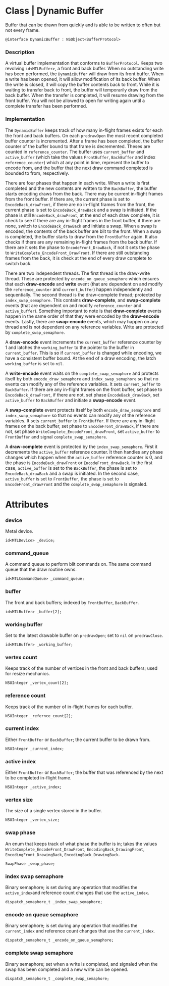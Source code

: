 # **Class** | Dynamic Buffer
Buffer that can be drawn from quickly and is able to be written to often but not every frame.
```
@interface DynamicBuffer : NSObject<BufferProtocol>
```

### Description
A virtual buffer implementation that conforms to `BufferProtocol`. Keeps two revolving `id<MTLBuffer>`, a front and back buffer. When no outstanding write has been performed, the `DynamicBuffer` will draw from its front buffer. When a write has been opened, it will allow modification of its back buffer. When the write is closed, it will copy the buffer contents back to front. While it is waiting to transfer back to front, the buffer will temporarily draw from the back buffer. When the transfer is completed, it will resume drawing from the front buffer. You will not be allowed to open for writing again until a complete transfer has been performed.

### Implementation
The `DynamicBuffer` keeps track of how many in-flight frames exists for each the front and back buffers. On each `predrawOpen` the most recent completed buffer counter is incremented. After a frame has been completed, the buffer counter of the buffer bound to that frame is decremented. Theses are counted in `reference_counter`. The buffer uses `current_buffer` and `active_buffer` (which take the values `FrontBuffer`, `BackBuffer` and index `reference_counter`) which at any point in time, represent the buffer to encode from, and the buffer that the next draw command completed is bounded to from, respectively. 

There are four phases that happen in each write. When a write is first completed and the new contents are written to the `BackBuffer`, the buffer starts encoding draws from the back. There may be current in-flight frames from the front buffer. If there are, the current phase is set to `EncodeBack_drawFront`, if there are no in-flight frames from the front, the current phase is set to `EncodeBack_drawBack` and a swap is initiated. If the phase is still `EncodeBack_drawFront`, at the end of each draw complete, it is check to see if there are any in-flight frames in the front buffer, if there are none, switch to `EncodeBack_drawBack` and initiate a swap. When a swap is encoded, the contents of the back buffer are blit to the front. When a swap is completed, the buffer starts to draw from the `FrontBuffer` again. It also checks if there are any remaining in-flight frames from the back buffer. If there are it sets the phase to `EncodeFront_DrawBack`, if not it sets the phase to `WriteComplete_EncodeFront_DrawFront`. If there are still outstanding frames from the back, it is check at the end of every draw complete to switch back.

There are two independent threads. The first thread is the draw-write thread. These are protected by `encode_on_queue_semaphore` which ensures that each **draw-encode** and **write** event (that are dependent on and modify the `reference_counter` and `current_buffer`) happen independently and sequentially. The second thread is the draw-complete thread; protected by `index_swap_semaphore`. This contains **draw-complete**, and **swap-complete** events (that are dependent on and modify `reference_counter` and `active_buffer`). Something important to note is that **draw-complete** events happen in the same order of that they were encoded by the **draw-encode** events. Lastly, there are **swap-encode** events, which may happen on any thread and is not dependent on any reference variables. Write are protected by `complete_swap_semaphore`.

A **draw-encode** event increments the `current_buffer` reference counter by 1 and latches the `working_buffer` to the pointer to the buffer in `current_buffer`. This is so if `current_buffer` is changed while encoding, we have a consistent buffer bound. At the end of a draw encoding, the latch `working_buffer` is set to `nil`.

A **write-encode** event waits on the `complete_swap_semaphore` and protects itself by both `encode_draw_semaphore` and `index_swap_semaphore` so that no events can modify any of the reference variables. It sets `current_buffer` to `BackBuffer`. If there are any in-flight frames on the front buffer, set phase to `EncodeBack_drawFront`, if there are not, set phase `EncodeBack_drawBack`, set `active_buffer` to `BackBuffer` and initiate a **swap-encode** event. 

A **swap-complete** event protects itself by both `encode_draw_semaphore` and `index_swap_semaphore` so that no events can modify any of the reference variables. It sets `current_buffer` to `FrontBuffer`. If there are any in-flight frames on the back buffer, set phase to `EncodeFront_drawBack`, if there are not, set phase `WriteComplete_EncodeFront_drawFront`, set `active_buffer` to `FrontBuffer` and signal `complete_swap_semaphore`.

A **draw-complete** event is protected by the `index_swap_semaphore`. First it decrements the `active_buffer` reference counter. It then handles any phase changes which happen when the `active_buffer` reference counter is 0, and the phase is `EncodeBack_drawFront` or `EncodeFront_drawBack`. In the first case, `active_buffer` is set to the `BackBuffer`, the phase is set to `EncodeBack_drawBack` and a swap is initiated. In the second case, `active_buffer` is set to `FrontBuffer`, the phase is set to `EncodeFront_drawFront` and the `complete_swap_semaphore` is signaled.

# Attributes
### device
Metal device.
```
id<MTLDevice> _device;
```

### command_queue
A command queue to perform blit commands on. The same command queue that the draw routine owns.
```
id<MTLCommandQueue> _command_queue;
```

### buffer
The front and back buffers; indexed by `FrontBuffer`, `BackBuffer`.
```
id<MTLBuffer> _buffer[2];
```

### working buffer
Set to the latest drawable buffer on `predrawOpen`; set to `nil` on `predrawClose`.
```
id<MTLBuffer> _working_buffer;
```

### vertex count
Keeps track of the number of vertices in the front and back buffers; used for resize mechanics.
```
NSUInteger _vertex_count[2];
```

### reference count
Keeps track of the number of in-flight frames for each buffer.
```
NSUInteger _refernce_count[2];
```

### current index
Either `FrontBuffer` or `BackBuffer`; the current buffer to be drawn from.
```
NSUInteger _current_index; 
```

### active index
Either `FrontBuffer` or `BackBuffer`; the buffer that was referenced by the next to be completed in-flight frame.
```
NSUInteger _active_index;
```

### vertex size
The size of a single vertex stored in the buffer.
```
NSUInteger _vertex_size;
```

### swap phase
An enum that keeps track of what phase the buffer is in; takes the values `WriteComplete_EncodeFront_DrawFront`, `EncodingBack_DrawingFront`, `EncodingFront_DrawingBack`, `EncodingBack_DrawingBack`.
```
SwapPhase _swap_phase;
```

### index swap semaphore
Binary semaphore; is set during any operation that modifies the `active_index`and reference count changes that use the `active_index`.
```
dispatch_semaphore_t _index_swap_semaphore;
```

### encode on queue semaphore
Binary semaphore; is set during any operation that modifies the `current_index` and reference count changes that use the `current_index`.
```
dispatch_semaphore_t _encode_on_queue_semaphore;
```


### complete swap semaphore
Binary semaphore; set when a write is completed, and signaled when the swap has been completed and a new write can be opened.
```
dispatch_semaphore_t _complete_swap_semaphore;
```
